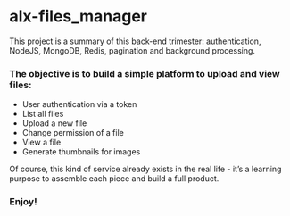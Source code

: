 # alx-files_manager

<p>This project is a summary of this back-end trimester: authentication, NodeJS, MongoDB, Redis, pagination and background processing.</p>

### The objective is to build a simple platform to upload and view files:
- User authentication via a token
- List all files
- Upload a new file
- Change permission of a file
- View a file
- Generate thumbnails for images

<p>Of course, this kind of service already exists in the real life - it’s a learning purpose to assemble each piece and build a full product.</p>

### Enjoy!